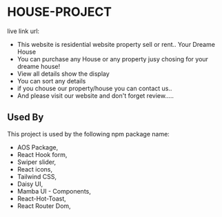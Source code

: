 # HOUSE-PROJECT

live link url:

- This website is residential website property sell or rent.. Your Dreame House
- You can purchase any House or any property jusy chosing for your dreame house!
- View all details show the display
- You can sort any details
- if you chouse our property/house you can contact us..
- And please visit our website and don't forget review.....

## Used By

This project is used by the following npm package name:

- AOS Package,
- React Hook form,
- Swiper slider,
- React icons,
- Tailwind CSS,
- Daisy UI,
- Mamba UI - Components,
- React-Hot-Toast,
- React Router Dom,
